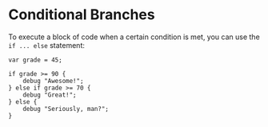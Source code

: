 # Conditional Branches

To execute a block of code when a certain condition is met, you can use the `if ... else` statement:

```
var grade = 45;

if grade >= 90 {
    debug "Awesome!";
} else if grade >= 70 {
    debug "Great!";
} else {
    debug "Seriously, man?";
}
```
